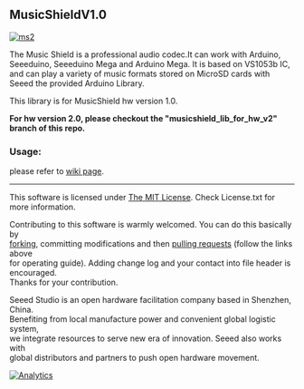 MusicShieldV1.0
---------------------------------------------------------


[![ms2](http://www.seeedstudio.com/wiki/images/thumb/6/66/Music1s_04.jpg/300px-Music1s_04.jpg)](http://www.seeedstudio.com/wiki/Music_Shield_V1.0)

The Music Shield is a professional audio codec.It can work with Arduino, Seeeduino, Seeeduino Mega and Arduino Mega. It is based on VS1053b IC, and can play a variety of music formats stored on MicroSD cards with Seeed the provided Arduino Library.

This library is for MusicShield hw version 1.0.

**For hw version 2.0, please checkout the "musicshield_lib_for_hw_v2" branch of this repo.**

### Usage:
please refer to [wiki page](http://www.seeedstudio.com/wiki/Music_Shield_V1.0).

    
----

This software is licensed under [The MIT License](http://opensource.org/licenses/mit-license.php). Check License.txt for more information.<br>

Contributing to this software is warmly welcomed. You can do this basically by<br>
[forking](https://help.github.com/articles/fork-a-repo), committing modifications and then [pulling requests](https://help.github.com/articles/using-pull-requests) (follow the links above<br>
for operating guide). Adding change log and your contact into file header is encouraged.<br>
Thanks for your contribution.

Seeed Studio is an open hardware facilitation company based in Shenzhen, China. <br>
Benefiting from local manufacture power and convenient global logistic system, <br>
we integrate resources to serve new era of innovation. Seeed also works with <br>
global distributors and partners to push open hardware movement.<br>



[![Analytics](https://ga-beacon.appspot.com/UA-46589105-3/Music_ShieldV1)](https://github.com/igrigorik/ga-beacon)



